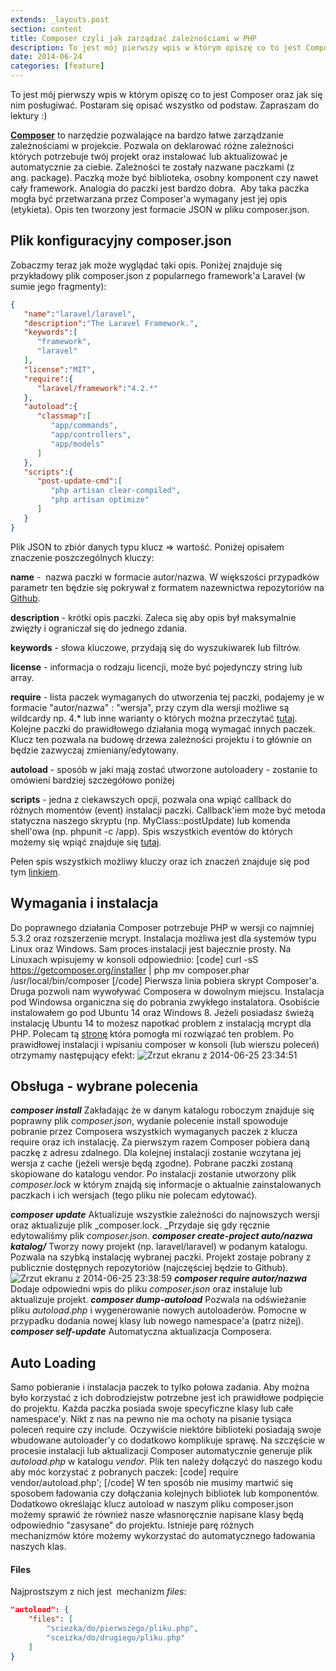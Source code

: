 ```yaml
---
extends: _layouts.post
section: content
title: Composer czyli jak zarządzać zależnościami w PHP
description: To jest mój pierwszy wpis w którym opiszę co to jest Composer oraz jak się nim posługiwać.
date: 2014-06-24
categories: [feature]
---
```


To jest mój pierwszy wpis w którym opiszę co to jest Composer oraz jak się nim posługiwać. Postaram się opisać wszystko od podstaw. Zapraszam do lektury :) 

**[Composer](http://getcomposer.org)** to narzędzie pozwalające na bardzo łatwe zarządzanie zależnościami w projekcie. Pozwala on deklarować różne zależności których potrzebuje twój projekt oraz instalować lub aktualizować je automatycznie za ciebie. Zależności te zostały nazwane paczkami (z ang. package). Paczką może być biblioteka, osobny komponent czy nawet cały framework. Analogia do paczki jest bardzo dobra.  Aby taka paczka mogła być przetwarzana przez Composer'a wymagany jest jej opis (etykieta). Opis ten tworzony jest formacie JSON w pliku composer.json. 

## Plik konfiguracyjny composer.json

Zobaczmy teraz jak może wyglądać taki opis. Poniżej znajduje się przykładowy plik composer.json z popularnego framework'a Laravel (w sumie jego fragmenty): 
```json
{
   "name":"laravel/laravel",
   "description":"The Laravel Framework.",
   "keywords":[
      "framework",
      "laravel"
   ],
   "license":"MIT",
   "require":{
      "laravel/framework":"4.2.*"
   },
   "autoload":{
      "classmap":[
         "app/commands",
         "app/controllers",
         "app/models"
      ]
   },
   "scripts":{
      "post-update-cmd":[
         "php artisan clear-compiled",
         "php artisan optimize"
      ]
   }
}
```  

Plik JSON to zbiór danych typu klucz => wartość. Poniżej opisałem znaczenie poszczególnych kluczy: 

**name** \-  nazwa paczki w formacie autor/nazwa. W większości przypadków parametr ten będzie się pokrywał z formatem nazewnictwa repozytoriów na [Github](http://github.com). 

**description** \- krótki opis paczki. Zaleca się aby opis był maksymalnie zwięzły i ograniczał się do jednego zdania. 

**keywords** \- słowa kluczowe, przydają się do wyszukiwarek lub filtrów. 

**license** \- informacja o rodzaju licencji, może być pojedynczy string lub array. 

**require** - lista paczek wymaganych do utworzenia tej paczki, podajemy je w formacie "autor/nazwa" : "wersja", przy czym dla wersji możliwe są wildcardy np. 4.* lub inne warianty o których można przeczytać [tutaj](https://getcomposer.org/doc/01-basic-usage.md#package-versions). Kolejne paczki do prawidłowego działania mogą wymagać innych paczek. Klucz ten pozwala na budowę drzewa zależności projektu i to głównie on będzie zazwyczaj zmieniany/edytowany. 

**autoload** \- sposób w jaki mają zostać utworzone autoloadery - zostanie to omówieni bardziej szczegółowo poniżej 

**scripts** \- jedna z ciekawszych opcji, pozwala ona wpiąć callback do różnych momentów (event) instalacji paczki. Callback'iem może być metoda statyczna naszego skryptu (np. MyClass::postUpdate) lub komenda shell'owa (np. phpunit -c /app). Spis wszystkich eventów do których możemy się wpiąć znajduje się [tutaj](https://getcomposer.org/doc/articles/scripts.md#event-types). 

Pełen spis wszystkich możliwy kluczy oraz ich znaczeń znajduje się pod tym [linkiem](http://composer.json.jolicode.com/). 

## Wymagania i instalacja

Do poprawnego działania Composer potrzebuje PHP w wersji co najmniej 5.3.2 oraz rozszerzenie mcrypt. Instalacja możliwa jest dla systemów typu Linux oraz Windows. Sam proces instalacji jest bajecznie prosty. Na Linuxach wpisujemy w konsoli odpowiednio: [code] curl -sS https://getcomposer.org/installer | php mv composer.phar /usr/local/bin/composer [/code] Pierwsza linia pobiera skrypt Composer'a. Druga pozwoli nam wywoływać Composera w dowolnym miejscu. Instalacja pod Windowsa organiczna się do pobrania zwykłego instalatora. Osobiście instalowałem go pod Ubuntu 14 oraz Windows 8. Jeżeli posiadasz świeżą instalację Ubuntu 14 to możesz napotkać problem z instalacją mcrypt dla PHP. Polecam tą [stronę](http://stackoverflow.com/a/23692816/196491) która pomogła mi rozwiązać ten problem. Po prawidłowej instalacji i wpisaniu composer w konsoli (lub wierszu poleceń) otrzymamy następujący efekt: ![Zrzut ekranu z 2014-06-25 23:34:51](/wp-content/uploads/2014/06/Zrzut-ekranu-z-2014-06-25-233451-e1403774817760.png)

## Obsługa - wybrane polecenia

_**composer install**_ Zakładając że w danym katalogu roboczym znajduje się poprawny plik _composer.json_, wydanie polecenie install spowoduje pobranie przez Composera wszystkich wymaganych paczek z klucza require oraz ich instalację. Za pierwszym razem Composer pobiera daną paczkę z adresu zdalnego. Dla kolejnej instalacji zostanie wczytana jej wersja z cache (jeżeli wersje będą zgodne). Pobrane paczki zostaną skopiowane do katalogu vendor. Po instalacji zostanie utworzony plik _composer.lock_ w którym znajdą się informacje o aktualnie zainstalowanych paczkach i ich wersjach (tego pliku nie polecam edytować).   

_**composer update**_ Aktualizuje wszystkie zależności do najnowszych wersji oraz aktualizuje plik _composer.lock. _Przydaje się gdy ręcznie edytowaliśmy plik _composer.json_. _**composer create-project auto/nazwa katalog/**_ Tworzy nowy projekt (np. laravel/laravel) w podanym katalogu. Pozwala na szybką instalację wybranej paczki. Projekt zostaje pobrany z publicznie dostępnych repozytoriów (najczęściej będzie to Github). ![Zrzut ekranu z 2014-06-25 23:38:59](/wp-content/uploads/2014/06/Zrzut-ekranu-z-2014-06-25-233859-e1403774964148.png) _**composer require autor/nazwa**_ Dodaje odpowiedni wpis do pliku _composer.json_ oraz instaluje lub aktualizuje projekt. _**composer dump-autoload**_ Pozwala na odświeżanie pliku _autoload.php_ i wygenerowanie nowych autoloaderów. Pomocne w przypadku dodania nowej klasy lub nowego namespace'a (patrz niżej). _**composer self-update**_ Automatyczna aktualizacja Composera. 

## Auto Loading

Samo pobieranie i instalacja paczek to tylko połowa zadania. Aby można było korzystać z ich dobrodziejstw potrzebne jest ich prawidłowe podpięcie do projektu. Każda paczka posiada swoje specyficzne klasy lub całe namespace'y. Nikt z nas na pewno nie ma ochoty na pisanie tysiąca poleceń require czy include. Oczywiście niektóre biblioteki posiadają swoje wbudowane autoloader'y co dodatkowo komplikuje sprawę. Na szczęście w procesie instalacji lub aktualizacji Composer automatycznie generuje plik _autoload.php_ w katalogu _vendor_. Plik ten należy dołączyć do naszego kodu aby móc korzystać z pobranych paczek: [code] require vendor/autoload.php'; [/code] W ten sposób nie musimy martwić się sposobem ładowania czy dołączania kolejnych bibliotek lub komponentów. Dodatkowo określając klucz autoload w naszym pliku composer.json możemy sprawić że również nasze własnoręcznie napisane klasy będą odpowiednio "zasysane" do projektu. Istnieje parę różnych mechanizmów które możemy wykorzystać do automatycznego ładowania naszych klas.   

#### Files 

Najprostszym z nich jest  mechanizm _files_:
```json
"autoload": {
    "files": [
        "sciezka/do/pierwszego/pliku.php",
        "sceizka/do/drugiego/pliku.php"
    ]
}
```
